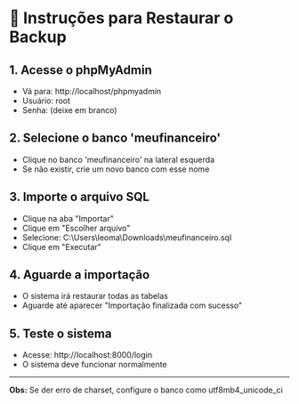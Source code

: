 # 🚀 Instruções para Restaurar o Backup

## 1. Acesse o phpMyAdmin

-   Vá para: http://localhost/phpmyadmin
-   Usuário: root
-   Senha: (deixe em branco)

## 2. Selecione o banco 'meufinanceiro'

-   Clique no banco 'meufinanceiro' na lateral esquerda
-   Se não existir, crie um novo banco com esse nome

## 3. Importe o arquivo SQL

-   Clique na aba "Importar"
-   Clique em "Escolher arquivo"
-   Selecione: C:\Users\leoma\Downloads\meufinanceiro.sql
-   Clique em "Executar"

## 4. Aguarde a importação

-   O sistema irá restaurar todas as tabelas
-   Aguarde até aparecer "Importação finalizada com sucesso"

## 5. Teste o sistema

-   Acesse: http://localhost:8000/login
-   O sistema deve funcionar normalmente

---

**Obs:** Se der erro de charset, configure o banco como utf8mb4_unicode_ci
